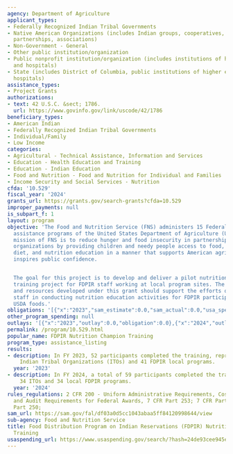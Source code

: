 ```yaml
---
agency: Department of Agriculture
applicant_types:
- Federally Recognized Indian Tribal Governments
- Native American Organizations (includes Indian groups, cooperatives, corporations,
  partnerships, associations)
- Non-Government - General
- Other public institution/organization
- Public nonprofit institution/organization (includes institutions of higher education
  and hospitals)
- State (includes District of Columbia, public institutions of higher education and
  hospitals)
assistance_types:
- Project Grants
authorizations:
- text: 42 U.S.C. &sect; 1786.
  url: https://www.govinfo.gov/link/uscode/42/1786
beneficiary_types:
- American Indian
- Federally Recognized Indian Tribal Governments
- Individual/Family
- Low Income
categories:
- Agricultural - Technical Assistance, Information and Services
- Education - Health Education and Training
- Education - Indian Education
- Food and Nutrition - Food and Nutrition for Individual and Families
- Income Security and Social Services - Nutrition
cfda: '10.529'
fiscal_year: '2024'
grants_url: https://grants.gov/search-grants?cfda=10.529
improper_payments: null
is_subpart_f: 1
layout: program
objective: 'The Food and Nutrition Service (FNS) administers 15 Federal nutrition
  assistance programs of the United States Department of Agriculture (USDA).  The
  mission of FNS is to reduce hunger and food insecurity in partnership with cooperating
  organizations by providing children and needy people access to food, a healthful
  diet, and nutrition education in a manner that supports American agriculture and
  inspires public confidence.


  The goal for this project is to develop and deliver a pilot nutrition paraprofessional
  training project for FDPIR staff working at local program sites. The training tools
  and resources developed under this grant should support the efforts of FDPIR local
  staff in conducting nutrition education activities for FDPIR participants who receive
  USDA foods.'
obligations: '[{"x":"2023","sam_estimate":0.0,"sam_actual":0.0,"usa_spending_actual":0.0},{"x":"2024","sam_estimate":0.0,"sam_actual":0.0,"usa_spending_actual":2400000.0},{"x":"2025","sam_estimate":0.0,"sam_actual":0.0,"usa_spending_actual":0.0}]'
other_program_spending: null
outlays: '[{"x":"2023","outlay":0.0,"obligation":0.0},{"x":"2024","outlay":1200000.0,"obligation":2400000.0},{"x":"2025","outlay":0.0,"obligation":0.0}]'
permalink: /program/10.529.html
popular_name: FDPIR Nutrition Champion Training
program_type: assistance_listing
results:
- description: In FY 2023, 52 participants completed the training, representing 34
    Indian Tribal Organizations (ITOs) and 41 FDPIR local programs.
  year: '2023'
- description: In FY 2024, a total of 59 participants completed the training, representing
    34 ITOs and 34 local FDPIR programs.
  year: '2024'
rules_regulations: 2 CFR 200 - Uniform Administrative Requirements, Cost Principles,
  and Audit Requirements for Federal Awards, 7 CFR Part 253; 7 CFR Part 254; 7 CFR
  Part 250;
sam_url: https://sam.gov/fal/df03a0d5cc1043abaa5ff84120998644/view
sub-agency: Food and Nutrition Service
title: Food Distribution Program on Indian Reservations (FDPIR) Nutrition Paraprofessional
  Training
usaspending_url: https://www.usaspending.gov/search/?hash=24de93cee945e96fd7c8e10046480fc1
---
```

